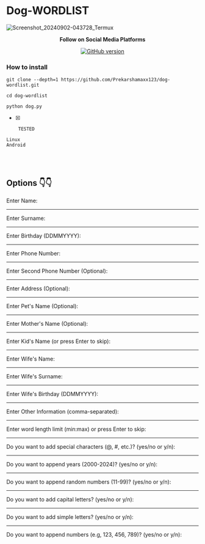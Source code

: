 # Dog-WORDLIST
![Screenshot_20240902-043728_Termux](https://github.com/user-attachments/assets/319931de-ba19-41ea-8542-b1e92195d133)




<p align="center">
  <b> Follow on Social Media Platforms </b>
</p>


<p align="center">
<p align="center">
<a href="[https://www.facebook.com/markmudiyansegeprekarsha)"><img title="GitHub version"        src="https://img.shields.io/badge/-Facebook-blue" ></a> 
</p>


 ### How to install
  
```
git clone --depth=1 https://github.com/Prekarshamaxx123/dog-wordlist.git

cd dog-wordlist

python dog.py
```
- [x]      TESTED
```
Linux
Android 
```
<br>  
<br>

## Options 👇👇

Enter Name: 
__________________________________________________
Enter Surname:
__________________________________________________
Enter Birthday (DDMMYYYY):
__________________________________________________
Enter Phone Number:
__________________________________________________
Enter Second Phone Number (Optional):
__________________________________________________
Enter Address (Optional):
__________________________________________________
Enter Pet's Name (Optional):
__________________________________________________
Enter Mother's Name (Optional):
__________________________________________________
Enter Kid's Name (or press Enter to skip):
__________________________________________________
Enter Wife's Name:
__________________________________________________
Enter Wife's Surname:
__________________________________________________
Enter Wife's Birthday (DDMMYYYY):
__________________________________________________
Enter Other Information (comma-separated):
__________________________________________________
Enter word length limit (min:max) or press Enter to skip:
__________________________________________________
Do you want to add special characters (@, #, etc.)? (yes/no or y/n):
__________________________________________________
Do you want to append years (2000-2024)? (yes/no or y/n):
__________________________________________________
Do you want to append random numbers (11-99)? (yes/no or y/n):
__________________________________________________
Do you want to add capital letters? (yes/no or y/n):
__________________________________________________
Do you want to add simple letters? (yes/no or y/n):
__________________________________________________
Do you want to append numbers (e.g, 123, 456, 789)? (yes/no or y/n):
